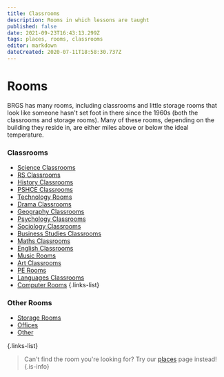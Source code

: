 ```yaml
---
title: Classrooms
description: Rooms in which lessons are taught
published: false
date: 2021-09-23T16:43:13.299Z
tags: places, rooms, classrooms
editor: markdown
dateCreated: 2020-07-11T18:58:30.737Z
---
```


# Rooms

BRGS has many rooms, including classrooms and little storage rooms that look like someone hasn't set foot in there since the 1960s (both the classrooms and storage rooms).
Many of these rooms, depending on the building they reside in, are either miles above or below the ideal temperature.

###  Classrooms
- [Science Classrooms](/groups/rooms/science)
- [RS Classrooms](/groups/rooms/rs)
- [History Classrooms](/groups/rooms/history)
- [PSHCE Classrooms](/groups/rooms/pshce)
- [Technology Rooms](/groups/rooms/technology)
- [Drama Classrooms](/groups/rooms/drama)
- [Geography Classrooms](/groups/rooms/geography)
- [Psychology Classrooms](/groups/rooms/psychology)
- [Sociology Classrooms](/groups/rooms/sociology)
- [Business Studies Classrooms](/groups/rooms/business-studies)
- [Maths Classrooms](/groups/rooms/maths)
- [English Classrooms](/groups/rooms/english)
- [Music Rooms](/groups/rooms/music)
- [Art Classrooms](/groups/rooms/art)
- [PE Rooms](/groups/rooms/pe)
- [Languages Classrooms](/groups/rooms/languages)
- [Computer Rooms](/groups/rooms/computing)
{.links-list}

### Other Rooms
- [Storage Rooms](/groups/rooms/storage-rooms)
- [Offices](/groups/rooms/offices)
- [Other](/groups/rooms/other)

{.links-list}

> Can't find the room you're looking for? Try our [places](/groups/places) page instead!
{.is-info}
